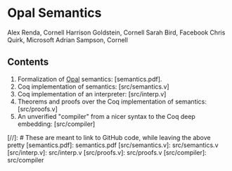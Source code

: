 # Opal Semantics

Alex Renda, Cornell
Harrison Goldstein, Cornell
Sarah Bird, Facebook
Chris Quirk, Microsoft
Adrian Sampson, Cornell

## Contents

1. Formalization of [Opal](https://capra.cs.cornell.edu/research/opal/) semantics: [semantics.pdf].
2. Coq implementation of semantics: [src/semantics.v]
3. Coq implementation of an interpreter: [src/interp.v]
4. Theorems and proofs over the Coq implementation of semantics: [src/proofs.v]
5. An unverified "compiler" from a nicer syntax to the Coq deep embedding: [src/compiler]


[//]: # These are meant to link to GitHub code, while leaving the above pretty
[semantics.pdf]: semantics.pdf
[src/semantics.v]: src/semantics.v
[src/interp.v]: src/interp.v
[src/proofs.v]: src/proofs.v
[src/compiler]: src/compiler
